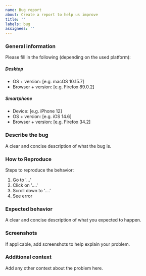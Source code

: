 ```yaml
---
name: Bug report
about: Create a report to help us improve
title: ''
labels: bug
assignees: ''
---
```


### General information
Please fill in the following (depending on the used platform):

##### Desktop
- OS + version: [e.g. macOS 10.15.7]
- Browser + version: [e.g. Firefox 89.0.2]

##### Smartphone
- Device: [e.g. iPhone 12]
- OS + version: [e.g. iOS 14.6]
- Browser + version: [e.g. Firefox 34.2]

### Describe the bug
A clear and concise description of what the bug is.

### How to Reproduce
Steps to reproduce the behavior:
1. Go to '...'
2. Click on '....'
3. Scroll down to '....'
4. See error

### Expected behavior
A clear and concise description of what you expected to happen.

### Screenshots
If applicable, add screenshots to help explain your problem.

### Additional context
Add any other context about the problem here.
